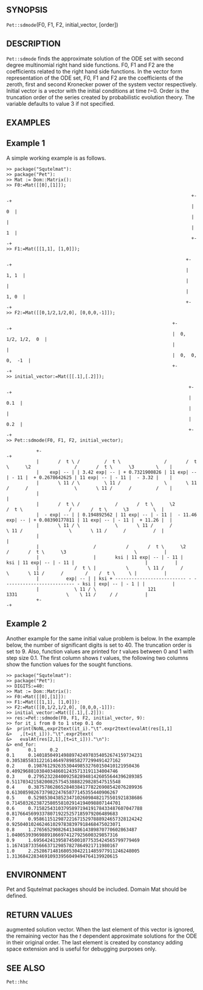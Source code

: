 ## SYNOPSIS

`Pet::sdmode`(F0, F1, F2, initial_vector, [order])

## DESCRIPTION

`Pet::sdmode` finds the approximate solution of the
ODE set with second degree multinomial right hand side
functions. F0, F1 and F2 are the coefficients related
to the right hand side functions. In the vector form
representation of the ODE set, F0, F1 and F2 are the
coefficients of the zeroth, first and second Kronecker
power of the system vector respectively. Initial vector
is a vector with the initial conditions at time _t_=0.
Order is the truncation order of the series created
by probabilistic evolution theory. The variable defaults
to value 3 if not specified. 

## EXAMPLES

Example 1
---------

A simple working example is as follows.

    >> package("Squtelmat"):
    >> package("Pet"):
    >> Mat := Dom::Matrix():
    >> F0:=Mat([[0],[1]]);

                                                                        +-   -+
                                                                        |  0  |
                                                                        |     |
                                                                        |  1  |
                                                                        +-   -+
    >> F1:=Mat([[1,1], [1,0]]);

                                                                      +-      -+
                                                                      |  1, 1  |
                                                                      |        |
                                                                      |  1, 0  |
                                                                      +-      -+
    >> F2:=Mat([[0,1/2,1/2,0], [0,0,0,-1]]);

                                                                 +-                 -+
                                                                 |  0, 1/2, 1/2,  0  |
                                                                 |                   |
                                                                 |  0,  0,   0,  -1  |
                                                                 +-                 -+
    >> initial_vector:=Mat([[.1],[.2]]);

                                                                       +-     -+
                                                                       |  0.1  |
                                                                       |       |
                                                                       |  0.2  |
                                                                       +-     -+
    >> Pet::sdmode(F0, F1, F2, initial_vector);

               +-                                                                                                                     -+
               |       /  t \ /         /  t \                /       /  t \      \2                /       /  t \      \3        \    |
               |    exp| -- | | 3.42 exp| -- | + 0.7321900826 | 11 exp| -- | - 11 |  + 0.2678642625 | 11 exp| -- | - 11 |  - 3.32 |    |
               |       \ 11 / \         \ 11 /                \       \ 11 /      /                 \       \ 11 /      /         /    |
               |                                                                                                                       |
               |       /  t \ /             /       /  t \      \2            /  t \                 /       /  t \      \3         \  |
               |  - exp| -- | | 0.194892562 | 11 exp| -- | - 11 |  - 11.46 exp| -- | + 0.08390177811 | 11 exp| -- | - 11 |  + 11.26 |  |
               |       \ 11 / \             \       \ 11 /      /             \ 11 /                 \       \ 11 /      /          /  |
               |                                                                                                                       |
               |                    /           /       /  t \      \2       /       /  t \      \3                         \          |
               |                    |       ksi | 11 exp| -- | - 11 |    ksi | 11 exp| -- | - 11 |                          |          |
               |             /  t \ |           \       \ 11 /      /        \       \ 11 /      /        /    /  t \     \ |          |
               |          exp| -- | | ksi + -------------------------- - -------------------------- - ksi | exp| -- | - 1 | |          |
               |             \ 11 / \                   121                         1331                  \    \ 11 /     / /          |
               +-                                                                                                                     -+



Example 2
---------

Another example for the same initial value problem is below. In the example
below, the number of significant digits is set to 40. The truncation order is
set to 9. Also, function values are printed for _t_ values between 0 and 1 with step 
size 0.1. The first column shows _t_ values, the following two columns show the 
function values for the sought functions.

    >> package("Squtelmat"):
    >> package("Pet"):
    >> DIGITS:=40:
    >> Mat := Dom::Matrix():
    >> F0:=Mat([[0],[1]]):
    >> F1:=Mat([[1,1], [1,0]]):
    >> F2:=Mat([[0,1/2,1/2,0], [0,0,0,-1]]):
    >> initial_vector:=Mat([[.1],[.2]]):
    >> res:=Pet::sdmode(F0, F1, F2, initial_vector, 9):
    >> for it_i from 0 to 1 step 0.1 do
    &>  print(NoNL,expr2text(it_i)."\t".expr2text(evalAt(res[1,1]
    &>   ,[t=it_i]))."\t".expr2text(
    &>   evalAt(res[2,1],[t=it_i]))."\n"):
    &> end_for:
    0       0.1     0.2
    0.1     0.1401850491498897424970354052674159734231      0.3053855831221614649789858277299491427162
    0.2     0.198761292635304498532760150410121950436       0.409296881038403486012435713191134004746
    0.3     0.2795232284009258289481426055644396289385      0.5117034215820082575453888229828547515548
    0.4     0.3875786286528403841778226908542076289936      0.613085982673798224765877145355440906267
    0.5     0.5298530438523471026098482175501921838686      0.7145032623872580558102914194098807144701
    0.6     0.7158254310379589719419178433487607047788      0.817664569933780719225257185979206489683
    0.7     0.9586115129872216715297888924657328124242      0.9250401024624610297838397918468475023071
    0.8     1.27656529082641348614389870770602863487        1.040053939698891866974127925600329857316
    0.9     1.695642413958745001077535424565799779469       1.167418733566637129857827864921711980167
    1.0     2.252867148168053042211485977911246248005       1.313684228346910933956049494764139920615

## ENVIRONMENT

Pet and Squtelmat packages should be included.  Domain Mat should be defined.

## RETURN VALUES

augmented solution vector. When the last element of
this vector is ignored, the remaining vector has the
_t_ dependent approximate solutions for the ODE in their
original order. The last element is created by constancy
adding space extension and is useful for debugging 
purposes only. 

## SEE ALSO

`Pet::hhc`
